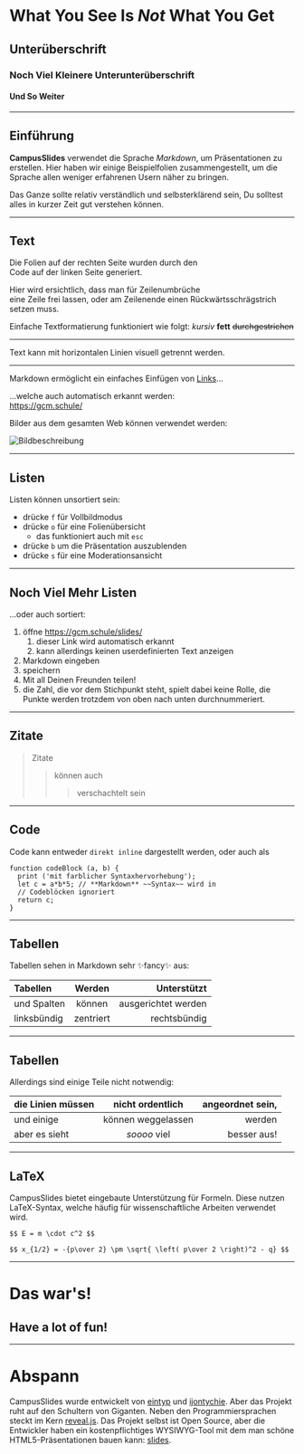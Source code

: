 # What You See Is *Not* What You Get
## Unterüberschrift
### Noch Viel Kleinere Unterunterüberschrift
#### Und So Weiter

---

## Einführung

**CampusSlides** verwendet die Sprache *Markdown*, um
Präsentationen zu erstellen. Hier haben wir einige
Beispielfolien zusammengestellt, um die Sprache allen
weniger erfahrenen Usern näher zu bringen.

Das Ganze sollte relativ verständlich und
selbsterklärend sein, Du solltest alles in kurzer
Zeit gut verstehen können.

---

## Text

Die Folien auf der rechten Seite wurden durch den \
Code auf der linken Seite generiert.

Hier wird ersichtlich, dass man für Zeilenumbrüche \
eine Zeile frei lassen, oder am Zeilenende einen
Rückwärtsschrägstrich setzen muss.

Einfache Textformatierung funktioniert wie folgt:
*kursiv*
**fett**
~~durchgestrichen~~

*****

Text kann mit horizontalen Linien visuell getrennt
werden.

---

Markdown ermöglicht ein einfaches Einfügen von
[Links](https://gcm.schule/)…

…welche auch automatisch erkannt werden: \
https://gcm.schule/

Bilder aus dem gesamten Web können verwendet werden:

![Bildbeschreibung](https://gcm.schule/slides/gcm.svg)

---

## Listen

Listen können unsortiert sein:
- drücke `f` für Vollbildmodus
- drücke `o` für eine Folienübersicht
  - das funktioniert auch mit `esc`
- drücke `b` um die Präsentation auszublenden
- drücke `s` für eine Moderationsansicht

---

## Noch Viel Mehr Listen

…oder auch sortiert:
1. öffne https://gcm.schule/slides/
   1. dieser Link wird automatisch erkannt
   2. kann allerdings keinen userdefinierten
      Text anzeigen
2. Markdown eingeben
3. speichern
4. Mit all Deinen Freunden teilen!
42. die Zahl, die vor dem Stichpunkt steht, spielt
    dabei keine Rolle, die Punkte werden trotzdem
    von oben nach unten durchnummeriert.

---

## Zitate

> Zitate
>> können auch
>>> verschachtelt sein

---

## Code

Code kann entweder `direkt inline` dargestellt
werden, oder auch als

```
function codeBlock (a, b) {
  print ('mit farblicher Syntaxhervorhebung');
  let c = a*b*5; // **Markdown** ~~Syntax~~ wird in
  // Codeblöcken ignoriert
  return c;
}
```

---

## Tabellen

Tabellen sehen in Markdown sehr ✨fancy✨ aus:

| Tabellen    | Werden    | Unterstützt         |
| :---------- | :-------: | ------------------: |
| und Spalten | können    | ausgerichtet werden |
| linksbündig | zentriert | rechtsbündig        |

---

## Tabellen

Allerdings sind einige Teile nicht notwendig:

die Linien müssen|nicht ordentlich|angeordnet sein,
:--|:-:|--:
und einige|können weggelassen|werden
aber es sieht|*soooo* viel|besser aus!

---

## LaTeX

CampusSlides bietet eingebaute Unterstützung für
Formeln. Diese nutzen LaTeX-Syntax, welche häufig für
wissenschaftliche Arbeiten verwendet wird.

`$$ E = m \cdot c^2 $$`

`$$ x_{1/2} = -{p\over 2} \pm \sqrt{
  \left( p\over 2 \right)^2 - q} $$`

---

# Das war's!

## Have a lot of fun!

---

# Abspann

CampusSlides wurde entwickelt von
[eintyp](https://github.com/eintyp) und
[ijontychie](https://github.com/ijontychie).
Aber das Projekt ruht auf den Schultern von Giganten.
Neben den Programmiersprachen steckt im Kern
[reveal.js](https://revealjs.com/). Das Projekt
selbst ist Open Source, aber die Entwickler haben ein
kostenpflichtiges WYSIWYG-Tool mit dem man schöne
HTML5-Präsentationen bauen kann:
[slides](https://slides.com/).

